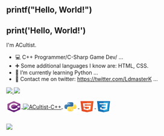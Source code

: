 ## printf("Hello, World!")
## print('Hello, World!')
I'm ACultist.
- 💻 C++ Programmer/C-Sharp Game Dev/ ...
- ➕ Some additional languages I know are: HTML, CSS.
- 📓 I’m currently learning Python ...
- 💬 Contact me on twitter: https://twitter.com/LdmasterK ...
 <div>
  <a href="https://github.com/ACultist">
  <img height="180em" src="https://github-readme-stats.vercel.app/api?username=ACultist&show_icons=true&theme=dark&include_all_commits=true&count_private=true"/>
  <img height="180em" src="https://github-readme-stats.vercel.app/api/top-langs/?username=ACultist&layout=compact&langs_count=7&theme=dark"/>
</div>
  <div style="display: inline_block"><br>
  <img align="center" alt="ACultist-Csharp" height="30" width="40" src="https://raw.githubusercontent.com/devicons/devicon/master/icons/csharp/csharp-original.svg">
    <img align="center" alt="ACultist-C++" height="30" width="40" src="https://cdn.jsdelivr.net/gh/devicons/devicon/icons/cplusplus/cplusplus-original.svg">
  <img align="center" alt="ACultist-Python" height="30" width="40" src="https://raw.githubusercontent.com/devicons/devicon/master/icons/python/python-original.svg">
  <img align="center" alt="ACultist-HTML" height="30" width="40" src="https://raw.githubusercontent.com/devicons/devicon/master/icons/html5/html5-original.svg">
  <img align="center" alt="ACultist-CSS" height="30" width="40" src="https://raw.githubusercontent.com/devicons/devicon/master/icons/css3/css3-original.svg">
</div>
  
  
  
  ##
<div>
  <a href="https://instagram.com/ldmasterken" target="_blank"><img src="https://img.icons8.com/windows/50/000000/instagram-new.png" target="_blank"></a>
</div>
